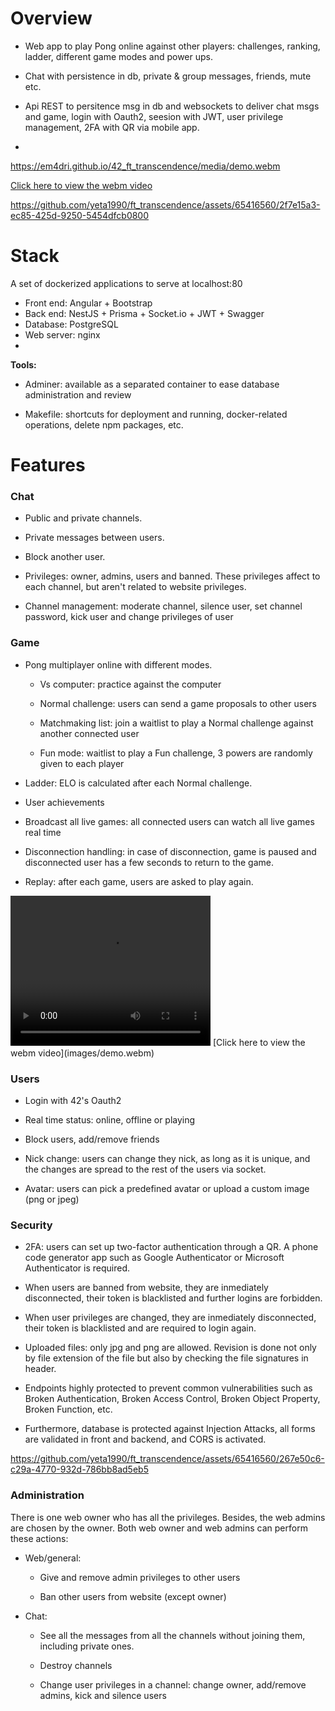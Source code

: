 **Overview**
============

-   Web app to play Pong online against other players: challenges, ranking, ladder, different game modes and power ups.

-   Chat with persistence in db, private & group messages, friends, mute etc.

-   Api REST to persitence msg in db and websockets to deliver chat msgs and game, login with Oauth2, seesion with JWT, user privilege management, 2FA with QR via mobile app.

-

https://em4dri.github.io/42_ft_transcendence/media/demo.webm

[Click here to view the webm video](https://em4dri.github.io/42_ft_transcendence/media/demo.webm)

https://github.com/yeta1990/ft_transcendence/assets/65416560/2f7e15a3-ec85-425d-9250-5454dfcb0800





**Stack**
=========

A set of dockerized applications to serve at localhost:80

-   Front end: Angular + Bootstrap
-   Back end: NestJS + Prisma + Socket.io + JWT + Swagger
-   Database: PostgreSQL
-   Web server: nginx
-

**Tools:**

-   Adminer: available as a separated container to ease database administration and review

-   Makefile: shortcuts for deployment and running, docker-related operations, delete npm packages, etc.


**Features**
============

### Chat

-   Public and private channels.

-   Private messages between users.

-   Block another user.

-   Privileges: owner, admins, users and banned. These privileges affect to each channel, but aren't related to website privileges.

-   Channel management: moderate channel, silence user, set channel password, kick user and change privileges of user

### Game
-   Pong multiplayer online with different modes.

    -   Vs computer: practice against the computer

    -   Normal challenge: users can send a game proposals to other users

    -   Matchmaking list: join a waitlist to play a Normal challenge against another connected user

    -   Fun mode: waitlist to play a Fun challenge, 3 powers are randomly given to each player

-   Ladder: ELO is calculated after each Normal challenge.

-   User achievements

-   Broadcast all live games: all connected users can watch all live games real time

-   Disconnection handling: in case of disconnection, game is paused and disconnected user has a few seconds to return to the game.

-   Replay: after each game, users are asked to play again.

<!-- <img width="1919" alt="Working with branches" src="images/branch_struct.png"> -->


<video width="320" height="240" controls>
  <source src="images/demo.webm" type="application/octet-stream">
</video>
<!-- https://github.com/yeta1990/ft_transcendence/assets/65416560/84765dc0-30df-4a59-9ff2-00b5359fa1f0 -->
[Click here to view the webm video](images/demo.webm)


### Users

-   Login with 42's Oauth2

-   Real time status: online, offline or playing

-   Block users, add/remove friends

-   Nick change: users can change they nick, as long as it is unique, and the changes are spread to the rest of the users via socket.

-   Avatar: users can pick a predefined avatar or upload a custom image (png or jpeg)

### Security

-   2FA: users can set up two-factor authentication through a QR. A phone code generator app such as Google Authenticator or Microsoft Authenticator is required.

-   When users are banned from website, they are inmediately disconnected, their token is blacklisted and further logins are forbidden.

-   When user privileges are changed, they are inmediately disconnected, their token is blacklisted and are required to login again.

-   Uploaded files: only jpg and png are allowed. Revision is done not only by file extension of the file but also by checking the file signatures in header.

-   Endpoints highly protected to prevent common vulnerabilities such as Broken Authentication, Broken Access Control, Broken Object Property, Broken Function, etc.

-   Furthermore, database is protected against Injection Attacks, all forms are validated in front and backend, and CORS is activated.



https://github.com/yeta1990/ft_transcendence/assets/65416560/267e50c6-c29a-4770-932d-786bb8ad5eb5



### Administration

There is one web owner who has all the privileges. Besides, the web admins are chosen by the owner. Both web owner and web admins can perform these actions:

-   Web/general:

    -   Give and remove admin privileges to other users

    -   Ban other users from website (except owner)

-   Chat:

    -   See all the messages from all the channels without joining them, including private ones.

    -   Destroy channels

    -   Change user privileges in a channel: change owner, add/remove admins, kick and silence users
